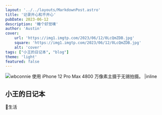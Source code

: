 ```yaml
---
layout: '../../layouts/MarkdownPost.astro'
title: '记录开心和不开心'
pubDate: 2023-06-12
description: '睡个好觉噢'
author: 'Austin'
cover:
    url: 'https://img1.imgtp.com/2023/06/12/0LcQmZDB.jpg'
    square: 'https://img1.imgtp.com/2023/06/12/0LcQmZDB.jpg'
    alt: 'cover'
tags: ["小王的日记本", "blog"]
theme: 'light'
featured: false
---
```



![wbconnie 使用 iPhone 12 Pro Max 4800 万像素主摄于无锡拍摄。 |inline](https://img1.imgtp.com/2023/06/12/0LcQmZDB.jpg)

## 小王的日记本
📝生活
